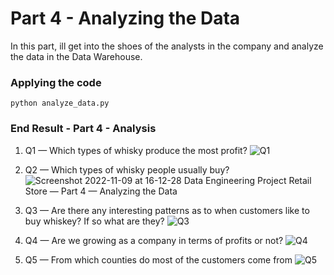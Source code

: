 # Part 4 - Analyzing the Data
In this part, ill get into the shoes of the analysts in the company and analyze the data in the Data Warehouse.

### Applying the code
```
python analyze_data.py
```

### End Result - Part 4 - Analysis

1. Q1 — Which types of whisky produce the most profit?
![Q1](https://user-images.githubusercontent.com/65648983/200854234-37c95cbb-dd23-4639-8353-460c6b91f772.png)


2. Q2 — Which types of whisky people usually buy?
![Screenshot 2022-11-09 at 16-12-28 Data Engineering Project Retail Store — Part 4 — Analyzing the Data](https://user-images.githubusercontent.com/65648983/200854257-2b171bbf-ef34-4df8-a48f-c2f5bff25844.png)


3. Q3 — Are there any interesting patterns as to when customers like to buy whiskey? If so what are they?
![Q3](https://user-images.githubusercontent.com/65648983/200854922-73da5218-602e-490f-8b5b-42b5d17c79d6.png)


4. Q4 — Are we growing as a company in terms of profits or not?
![Q4](https://user-images.githubusercontent.com/65648983/200854334-c3450093-6a1b-4699-bca0-de450f44ac24.png)


5. Q5 — From which counties do most of the customers come from
![Q5](https://user-images.githubusercontent.com/65648983/200854373-8f7f9478-ca9a-483f-8fb3-1beb50622cc4.png)

